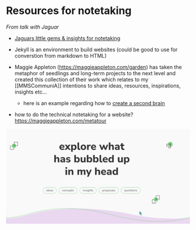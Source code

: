 # Resources for notetaking

*From talk with Jaguar*

- [Jaguars little gems & insights for notetaking](https://www.kriste11er.com/digital-hygiene.html)
- Jekyll is an environment to build websites (could be good to use for converstion from markdown to HTML)
- Maggie Appleton (https://maggieappleton.com/garden) has taken the metaphor of seedlings and long-term projects to the next level and created this collection of their work which relates to my [[MMSCommuniA]] intentions to share ideas, resources, inspirations, insights etc...
    - here is an example regarding how to [create a second brain](https://maggieappleton.com/basb)


- how to do the technical notetaking for a website? https://maggieappleton.com/metatour



![](../media/cleanshot_2023-11-13-at-17-15-31@2x.png)

